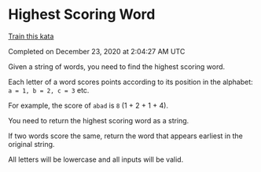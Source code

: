 # Highest Scoring Word

[Train this kata](https://www.codewars.com/kata/57eb8fcdf670e99d9b000272)

Completed on December 23, 2020 at 2:04:27 AM UTC

Given a string of words, you need to find the highest scoring word.

Each letter of a word scores points according to its position in the alphabet: `a = 1, b = 2, c = 3` etc.

For example, the score of `abad` is `8` (1 + 2 + 1 + 4).

You need to return the highest scoring word as a string.

If two words score the same, return the word that appears earliest in the original string.

All letters will be lowercase and all inputs will be valid.